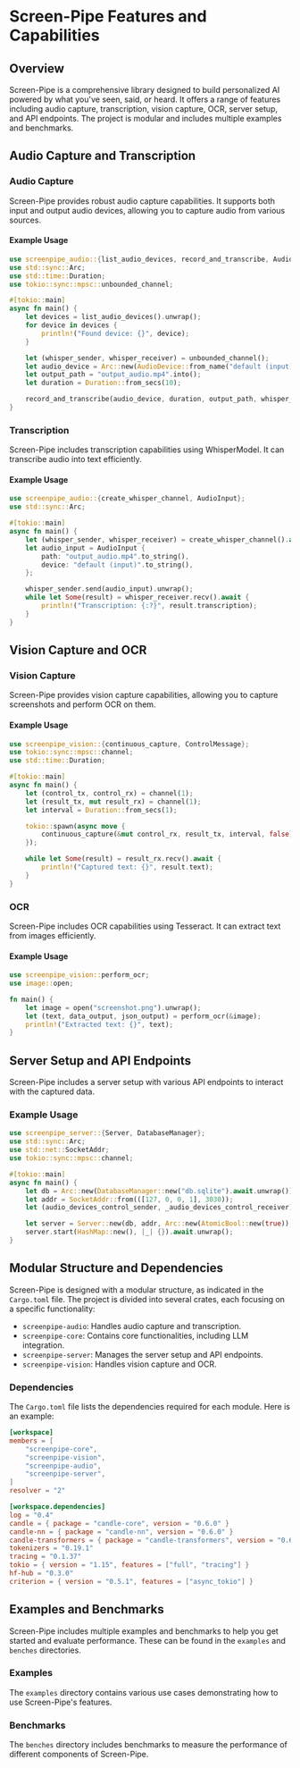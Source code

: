 # Screen-Pipe Features and Capabilities

## Overview

Screen-Pipe is a comprehensive library designed to build personalized AI powered by what you've seen, said, or heard. It offers a range of features including audio capture, transcription, vision capture, OCR, server setup, and API endpoints. The project is modular and includes multiple examples and benchmarks.

## Audio Capture and Transcription

### Audio Capture

Screen-Pipe provides robust audio capture capabilities. It supports both input and output audio devices, allowing you to capture audio from various sources.

#### Example Usage

```rust
use screenpipe_audio::{list_audio_devices, record_and_transcribe, AudioDevice};
use std::sync::Arc;
use std::time::Duration;
use tokio::sync::mpsc::unbounded_channel;

#[tokio::main]
async fn main() {
    let devices = list_audio_devices().unwrap();
    for device in devices {
        println!("Found device: {}", device);
    }

    let (whisper_sender, whisper_receiver) = unbounded_channel();
    let audio_device = Arc::new(AudioDevice::from_name("default (input)").unwrap());
    let output_path = "output_audio.mp4".into();
    let duration = Duration::from_secs(10);

    record_and_transcribe(audio_device, duration, output_path, whisper_sender, Arc::new(AtomicBool::new(true))).await.unwrap();
}
```

### Transcription

Screen-Pipe includes transcription capabilities using WhisperModel. It can transcribe audio into text efficiently.

#### Example Usage

```rust
use screenpipe_audio::{create_whisper_channel, AudioInput};
use std::sync::Arc;

#[tokio::main]
async fn main() {
    let (whisper_sender, whisper_receiver) = create_whisper_channel().await.unwrap();
    let audio_input = AudioInput {
        path: "output_audio.mp4".to_string(),
        device: "default (input)".to_string(),
    };

    whisper_sender.send(audio_input).unwrap();
    while let Some(result) = whisper_receiver.recv().await {
        println!("Transcription: {:?}", result.transcription);
    }
}
```

## Vision Capture and OCR

### Vision Capture

Screen-Pipe provides vision capture capabilities, allowing you to capture screenshots and perform OCR on them.

#### Example Usage

```rust
use screenpipe_vision::{continuous_capture, ControlMessage};
use tokio::sync::mpsc::channel;
use std::time::Duration;

#[tokio::main]
async fn main() {
    let (control_tx, control_rx) = channel(1);
    let (result_tx, mut result_rx) = channel(1);
    let interval = Duration::from_secs(1);

    tokio::spawn(async move {
        continuous_capture(&mut control_rx, result_tx, interval, false).await;
    });

    while let Some(result) = result_rx.recv().await {
        println!("Captured text: {}", result.text);
    }
}
```

### OCR

Screen-Pipe includes OCR capabilities using Tesseract. It can extract text from images efficiently.

#### Example Usage

```rust
use screenpipe_vision::perform_ocr;
use image::open;

fn main() {
    let image = open("screenshot.png").unwrap();
    let (text, data_output, json_output) = perform_ocr(&image);
    println!("Extracted text: {}", text);
}
```

## Server Setup and API Endpoints

Screen-Pipe includes a server setup with various API endpoints to interact with the captured data.

### Example Usage

```rust
use screenpipe_server::{Server, DatabaseManager};
use std::sync::Arc;
use std::net::SocketAddr;
use tokio::sync::mpsc::channel;

#[tokio::main]
async fn main() {
    let db = Arc::new(DatabaseManager::new("db.sqlite").await.unwrap());
    let addr = SocketAddr::from(([127, 0, 0, 1], 3030));
    let (audio_devices_control_sender, _audio_devices_control_receiver) = channel(1);

    let server = Server::new(db, addr, Arc::new(AtomicBool::new(true)), audio_devices_control_sender);
    server.start(HashMap::new(), |_| {}).await.unwrap();
}
```

## Modular Structure and Dependencies

Screen-Pipe is designed with a modular structure, as indicated in the `Cargo.toml` file. The project is divided into several crates, each focusing on a specific functionality:

- `screenpipe-audio`: Handles audio capture and transcription.
- `screenpipe-core`: Contains core functionalities, including LLM integration.
- `screenpipe-server`: Manages the server setup and API endpoints.
- `screenpipe-vision`: Handles vision capture and OCR.

### Dependencies

The `Cargo.toml` file lists the dependencies required for each module. Here is an example:

```toml
[workspace]
members = [
    "screenpipe-core",
    "screenpipe-vision",
    "screenpipe-audio",
    "screenpipe-server",
]
resolver = "2"

[workspace.dependencies]
log = "0.4"
candle = { package = "candle-core", version = "0.6.0" }
candle-nn = { package = "candle-nn", version = "0.6.0" }
candle-transformers = { package = "candle-transformers", version = "0.6.0" }
tokenizers = "0.19.1"
tracing = "0.1.37"
tokio = { version = "1.15", features = ["full", "tracing"] }
hf-hub = "0.3.0"
criterion = { version = "0.5.1", features = ["async_tokio"] }
```

## Examples and Benchmarks

Screen-Pipe includes multiple examples and benchmarks to help you get started and evaluate performance. These can be found in the `examples` and `benches` directories.

### Examples

The `examples` directory contains various use cases demonstrating how to use Screen-Pipe's features.

### Benchmarks

The `benches` directory includes benchmarks to measure the performance of different components of Screen-Pipe.

